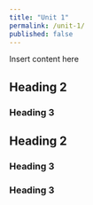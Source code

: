```yaml
---
title: "Unit 1"
permalink: /unit-1/
published: false
---
```


Insert content here

## Heading 2

### Heading 3

## Heading 2

### Heading 3

### Heading 3
